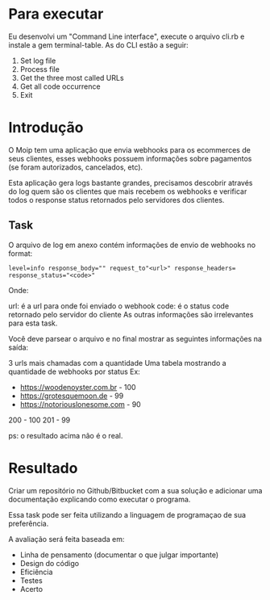 # Para executar

Eu desenvolvi um "Command Line interface", execute o arquivo cli.rb e instale a gem terminal-table. As do CLI estão a seguir:

1. Set log file
2. Process file
3. Get the three most called URLs
4. Get all code occurrence
5. Exit


# Introdução

O Moip tem uma aplicação que envia webhooks para os ecommerces de seus clientes, esses webhooks possuem informações sobre pagamentos (se foram autorizados, cancelados, etc).

Esta aplicação gera logs bastante grandes, precisamos descobrir através do log quem são os clientes que mais recebem os webhooks e verificar todos o response status retornados pelo servidores dos clientes.

## Task
O arquivo de log em anexo contém informações de envio de webhooks no format:

```level=info response_body="" request_to"<url>" response_headers= response_status="<code>"```

Onde:

url: é a url para onde foi enviado o webhook
code: é o status code retornado pelo servidor do cliente
As outras informações são irrelevantes para esta task.

Você deve parsear o arquivo e no final mostrar as seguintes informações na saída:

3 urls mais chamadas com a quantidade
Uma tabela mostrando a quantidade de webhooks por status
Ex:

- https://woodenoyster.com.br - 100
- https://grotesquemoon.de - 99
- https://notoriouslonesome.com - 90

200 - 100
201 - 99

ps: o resultado acima não é o real.

# Resultado
Criar um repositório no Github/Bitbucket com a sua solução e adicionar uma documentação explicando como executar o programa.

Essa task pode ser feita utilizando a linguagem de programaçao de sua preferência.

A avaliação será feita baseada em:

- Linha de pensamento (documentar o que julgar importante)
- Design do código
- Eficiência
- Testes
- Acerto